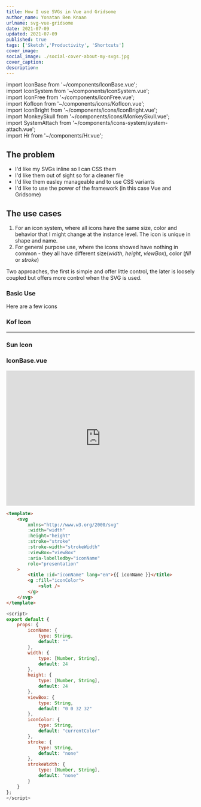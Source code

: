 ```yaml
---
title: How I use SVGs in Vue and Gridsome
author_name: Yonatan Ben Knaan
urlname: svg-vue-gridsome
date: 2021-07-09
updated: 2021-07-09
published: true
tags: ['Sketch','Productivity', 'Shortcuts']
cover_image: 
social_image: ./social-cover-about-my-svgs.jpg
cover_caption: 
description: 
---
```

import IconBase from '~/components/IconBase.vue';    
import IconSystem from '~/components/IconSystem.vue';    
import IconFree from '~/components/IconFree.vue';    
import KofIcon from '~/components/icons/KofIcon.vue';    
import IconBright from '~/components/icons/IconBright.vue';    
import MonkeySkull from '~/components/icons/MonkeySkull.vue';    
import SystemAttach from '~/components/icons-system/system-attach.vue';    
import Hr from '~/components/Hr.vue';    

## The problem

- I'd like my SVGs inline so I can CSS them
- I'd like them out of sight so for a cleaner file
- I'd like them easley manageable and to use CSS variants
- I'd like to use the power of the framework (in this case Vue and Gridsome)

## The use cases 

1. For an icon system, where all icons have the same size, color and behavior that I might change at the instance level. The icon is unique in shape and name.
2. For general purpose use, where the icons showed have nothing in common - they all have different size(*width*, *height*, *viewBox*), color (*fill* or *stroke*)

Two approaches, the first is simple and offer little control, the later is loosely coupled but offers more control when the SVG is used.

### Basic Use

Here are a few icons 

<IconSystem>
    <SystemAttach />
</IconSystem>

<IconSystem
    width="48"
    height="48"
    fill="var(--bg-primary-HL)"
    >
    <SystemAttach />
</IconSystem>

<IconSystem
    width="96"
    height="96"
    fill="red"
    >
    <SystemAttach />
</IconSystem>

<IconFree>
    <MonkeySkull />
</IconFree>

### Kof Icon

<IconBase>
    <KofIcon />
</IconBase>

<IconBase
    width="64"
    height="64"
    fill="var(--bg-primary-HL)"
    >
    <KofIcon />
</IconBase>

<IconBase
    width="128"
    height="128"
    >
    <KofIcon />
</IconBase>

<Hr hr-margin-top="var(--spacem-2xl)" />

### Sun Icon

<IconBase
    icon-name="flip-theme-to-bright"
    icon-color="none"
    stroke="var(--system-color)"
    stroke-width="2">
    <IconBright />
</IconBase>

<IconBase
    icon-name="flip-theme-to-bright"
    icon-color="none"
    stroke="var(--bg-caution-HL)"
    stroke-width="2"
    width="64"
    height="64"
    >
    <IconBright />
</IconBase>

<IconBase
    icon-name="flip-theme-to-bright"
    icon-color="none"
    stroke="var(--link-color)"
    stroke-width="2"
    width="128"
    height="128"
    >
    <IconBright />
</IconBase>


### IconBase.vue

<iframe
  src="https://app.abstract.com/embed/3f9a3f45-47a1-46fa-b7c2-d788a37aa269"
  width="100%"
  height="360"
  frameborder="0"
  allowfullscreen
></iframe>
 

```html
<template>
    <svg
        xmlns="http://www.w3.org/2000/svg"
        :width="width"
        :height="height"
        :stroke="stroke"
        :stroke-width="strokeWidth"
        :viewBox="viewBox"
        :aria-labelledby="iconName"
        role="presentation"
    >
        <title :id="iconName" lang="en">{{ iconName }}</title>
        <g :fill="iconColor">
            <slot />
        </g>
    </svg>
</template>
```

```javascript
<script>
export default {
    props: {
        iconName: {
            type: String,
            default: ""
        },
        width: {
            type: [Number, String],
            default: 24
        },
        height: {
            type: [Number, String],
            default: 24
        },
        viewBox: {
            type: String,
            default: "0 0 32 32"
        },
        iconColor: {
            type: String,
            default: "currentColor"
        },
        stroke: {
            type: String,
            default: "none"
        },
        strokeWidth: {
            type: [Number, String],
            default: "none"
        }
    }
};
</script>
```